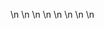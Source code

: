 

















































\n
\n
\n
\n
\n
\n
\n
\n


























































































































































